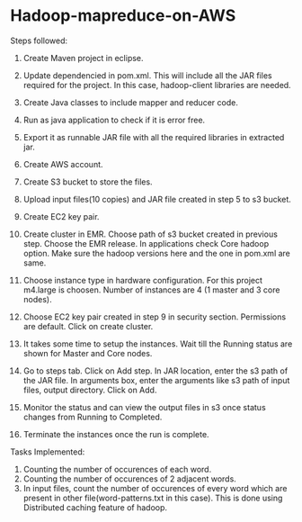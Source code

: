 # Hadoop-mapreduce-on-AWS

Steps followed:

1.  Create Maven project in eclipse.
2.  Update dependencied in pom.xml. This will include all the JAR files required for the project.
    In this case, hadoop-client libraries are needed.
3.  Create Java classes to include mapper and reducer code.
4.  Run as java application to check if it is error free.
5.  Export it as runnable JAR file with all the required libraries in extracted jar.

6.  Create AWS account.
7.  Create S3 bucket to store the files.
8.  Upload input files(10 copies) and JAR file created in step 5 to s3 bucket.
9.  Create EC2 key pair. 
10. Create cluster in EMR. Choose path of s3 bucket created in previous step. Choose the EMR release.
    In applications check Core hadoop option. Make sure the hadoop versions here and the one in pom.xml are same.
11. Choose instance type in hardware configuration. For this project m4.large is choosen. Number of instances are 4 (1 master     and 3 core nodes).
12. Choose EC2 key pair created in step 9 in security section. Permissions are default. Click on create cluster.
13. It takes some time to setup the instances. Wait till the Running status are shown for Master and Core nodes.
14. Go to steps tab. Click on Add step. In JAR location, enter the s3 path of the JAR file. In arguments box, enter the           arguments like s3 path of input files, output directory. Click on Add.
15. Monitor the status and can view the output files in s3 once status changes from Running to Completed.
16. Terminate the instances once the run is complete.


Tasks Implemented:

1.  Counting the number of occurences of each word.
2.  Counting the number of occurences of 2 adjacent words.
3.  In input files, count the number of occurences of every word which are present in other file(word-patterns.txt in this         case). This is done using Distributed caching feature of hadoop. 
   
